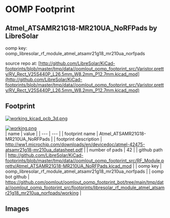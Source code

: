 # OOMP Footprint  
## Atmel_ATSAMR21G18-MR210UA_NoRFPads  by LibreSolar  
  
oomp key: oomp_libresolar_rf_module_atmel_atsamr21g18_mr210ua_norfpads  
  
source repo at: [http://github.com/LibreSolar/KiCad-footprints/blob/master/tmp/data//oomlout_oomp_footprint_src/Varistor.pretty/RV_Rect_V25S440P_L26.5mm_W8.2mm_P12.7mm.kicad_mod](http://github.com/LibreSolar/KiCad-footprints/blob/master/tmp/data//oomlout_oomp_footprint_src/Varistor.pretty/RV_Rect_V25S440P_L26.5mm_W8.2mm_P12.7mm.kicad_mod)  
## Footprint  
  
[![working_kicad_pcb_3d.png](working_kicad_pcb_3d_600.png)](working_kicad_pcb_3d.png)  
  
[![working.png](working_600.png)](working.png)  
| name | value | 
| --- | --- | 
| footprint name | Atmel_ATSAMR21G18-MR210UA_NoRFPads | 
| footprint description | http://ww1.microchip.com/downloads/en/devicedoc/atmel-42475-atsamr21g18-mr210ua_datasheet.pdf | 
| number of pads | 42 | 
| github path | http://github.com/LibreSolar/KiCad-footprints/blob/master/tmp/data//oomlout_oomp_footprint_src/RF_Module.pretty/Atmel_ATSAMR21G18-MR210UA_NoRFPads.kicad_mod | 
| oomp key | oomp_libresolar_rf_module_atmel_atsamr21g18_mr210ua_norfpads | 
| oomp bot github | https://github.com/oomlout/oomlout_oomp_footprint_bot/tree/main/tmp/data//oomlout_oomp_footprint_src/footprints/libresolar_rf_module_atmel_atsamr21g18_mr210ua_norfpads/working | 
## Images  

